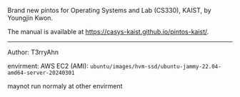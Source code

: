 Brand new pintos for Operating Systems and Lab (CS330), KAIST, by Youngjin Kwon.

The manual is available at https://casys-kaist.github.io/pintos-kaist/.


-------------------------
Author: T3rryAhn

envirment: AWS EC2 (AMI): `ubuntu/images/hvm-ssd/ubuntu-jammy-22.04-amd64-server-20240301`

maynot run normaly at other envirment
